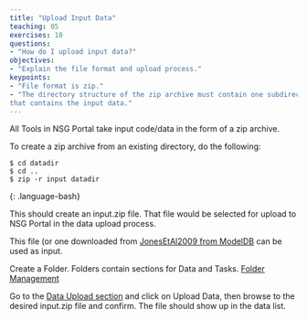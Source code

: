 ```yaml
---
title: "Upload Input Data"
teaching: 05
exercises: 10
questions:
- "How do I upload input data?"
objectives:
- "Explain the file format and upload process."
keypoints:
- "File format is zip."
- "The directory structure of the zip archive must contain one subdirectory
that contains the input data."
---
```


All Tools in NSG Portal take input code/data in the form of a zip archive.

To create a zip archive from an existing directory, do the following:
~~~
$ cd datadir
$ cd ..
$ zip -r input datadir
~~~
{: .language-bash}

This should create an input.zip file.  That file would be selected for
upload to NSG Portal in the data upload process.

This file (or one downloaded from [JonesEtAl2009 from ModelDB](https://senselab.med.yale.edu/modeldb/eavBinDown.cshtml?o=136803&mime=application/zip) can
be used as input.

Create a Folder.  Folders contain sections for Data and Tasks.
[Folder Management](https://nsgdev.sdsc.edu:8443/portal2/folder!list.action)

Go to the [Data Upload section](https://nsgdev.sdsc.edu:8443/portal2/data!list.action) and click on Upload Data, then browse to the desired input.zip file
and confirm.  The file should show up in the data list.



